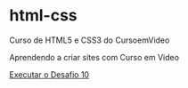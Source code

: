 # html-css
 Curso de HTML5 e CSS3 do CursoemVideo

 Aprendendo a criar sites com Curso em Video

 <a href="https://moisescl011.github.io/html-css/Desafios/desafio010/android#"> Executar o Desafio 10</a>